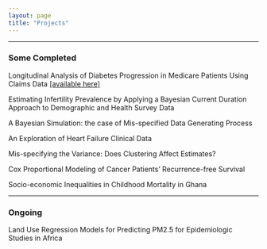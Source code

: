 ```yaml
---
layout: page
title: "Projects"
---
```



---


### Some Completed

Longitudinal Analysis of Diabetes Progression in Medicare Patients Using Claims Data [[available here]](https://github.com/benabijah/EHR)

Estimating Infertility Prevalence by Applying a Bayesian Current Duration Approach to Demographic and Health Survey Data

A Bayesian Simulation: the case of Mis-specified Data Generating Process

An Exploration of Heart Failure Clinical Data

Mis-specifying the Variance: Does Clustering Affect Estimates?

Cox Proportional Modeling of Cancer Patients’ Recurrence-free Survival

Socio-economic Inequalities in Childhood Mortality in Ghana

---




### Ongoing

Land Use Regression Models for Predicting PM2.5 for Epidemiologic Studies in Africa



